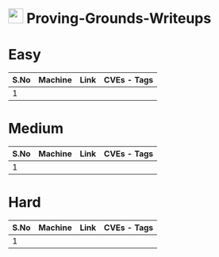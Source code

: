 # <img src="https://miro.medium.com/v2/resize:fit:640/format:webp/1*qI2nolBN5VmdOoa_msaZRw.png" width="30"> Proving-Grounds-Writeups


# Easy
|S.No| Machine          | Link | CVEs - Tags                                                               |
|----|------------------|------|---------------------------------------------------------------------------|
|1   |                  |      |                                                                           |


# Medium
|S.No| Machine          | Link | CVEs - Tags                                                               |
|----|------------------|------|---------------------------------------------------------------------------|
|1   |                  |      |                                                                           |


# Hard
|S.No| Machine          | Link | CVEs - Tags                                                               |
|----|------------------|------|---------------------------------------------------------------------------|
|1   |                  |      |                                                                           |

